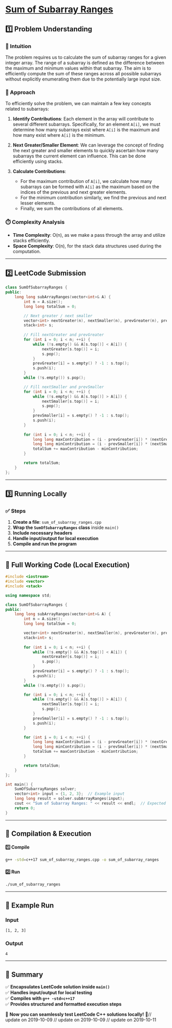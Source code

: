 # **[Sum of Subarray Ranges](https://leetcode.com/problems/sum-of-subarray-ranges/description/)**  

## **1️⃣ Problem Understanding**  
### **📌 Intuition**  
The problem requires us to calculate the sum of subarray ranges for a given integer array. The range of a subarray is defined as the difference between the maximum and minimum values within that subarray. The aim is to efficiently compute the sum of these ranges across all possible subarrays without explicitly enumerating them due to the potentially large input size.

### **🚀 Approach**  
To efficiently solve the problem, we can maintain a few key concepts related to subarrays:

1. **Identify Contributions**: Each element in the array will contribute to several different subarrays. Specifically, for an element `A[i]`, we must determine how many subarrays exist where `A[i]` is the maximum and how many exist where `A[i]` is the minimum.

2. **Next Greater/Smaller Element**: We can leverage the concept of finding the next greater and smaller elements to quickly ascertain how many subarrays the current element can influence. This can be done efficiently using stacks.

3. **Calculate Contributions**: 
   - For the maximum contribution of `A[i]`, we calculate how many subarrays can be formed with `A[i]` as the maximum based on the indices of the previous and next greater elements.
   - For the minimum contribution similarly, we find the previous and next lesser elements.
   - Finally, we sum the contributions of all elements.

### **⏱️ Complexity Analysis**  
- **Time Complexity**: O(n), as we make a pass through the array and utilize stacks efficiently.
- **Space Complexity**: O(n), for the stack data structures used during the computation.

---  

## **2️⃣ LeetCode Submission**  
```cpp
class SumOfSubarrayRanges {
public:
    long long subArrayRanges(vector<int>& A) {
        int n = A.size();
        long long totalSum = 0;

        // Next greater / next smaller
        vector<int> nextGreater(n), nextSmaller(n), prevGreater(n), prevSmaller(n);
        stack<int> s;
        
        // Fill nextGreater and prevGreater
        for (int i = 0; i < n; ++i) {
            while (!s.empty() && A[s.top()] < A[i]) {
                nextGreater[s.top()] = i;
                s.pop();
            }
            prevGreater[i] = s.empty() ? -1 : s.top();
            s.push(i);
        }
        while (!s.empty()) s.pop();

        // Fill nextSmaller and prevSmaller
        for (int i = 0; i < n; ++i) {
            while (!s.empty() && A[s.top()] > A[i]) {
                nextSmaller[s.top()] = i;
                s.pop();
            }
            prevSmaller[i] = s.empty() ? -1 : s.top();
            s.push(i);
        }
        
        for (int i = 0; i < n; ++i) {
            long long maxContribution = (i - prevGreater[i]) * (nextGreater[i] - i) * A[i];
            long long minContribution = (i - prevSmaller[i]) * (nextSmaller[i] - i) * A[i];
            totalSum += maxContribution - minContribution;
        }

        return totalSum;
    }
};
```  

---  

## **3️⃣ Running Locally**  
### **✅ Steps**  
1. **Create a file**: `sum_of_subarray_ranges.cpp`  
2. **Wrap the `SumOfSubarrayRanges` class** inside `main()`  
3. **Include necessary headers**  
4. **Handle input/output for local execution**  
5. **Compile and run the program**  

---  

## **📝 Full Working Code (Local Execution)**  
```cpp
#include <iostream>
#include <vector>
#include <stack>

using namespace std;

class SumOfSubarrayRanges {
public:
    long long subArrayRanges(vector<int>& A) {
        int n = A.size();
        long long totalSum = 0;

        vector<int> nextGreater(n), nextSmaller(n), prevGreater(n), prevSmaller(n);
        stack<int> s;
        
        for (int i = 0; i < n; ++i) {
            while (!s.empty() && A[s.top()] < A[i]) {
                nextGreater[s.top()] = i;
                s.pop();
            }
            prevGreater[i] = s.empty() ? -1 : s.top();
            s.push(i);
        }
        while (!s.empty()) s.pop();

        for (int i = 0; i < n; ++i) {
            while (!s.empty() && A[s.top()] > A[i]) {
                nextSmaller[s.top()] = i;
                s.pop();
            }
            prevSmaller[i] = s.empty() ? -1 : s.top();
            s.push(i);
        }

        for (int i = 0; i < n; ++i) {
            long long maxContribution = (i - prevGreater[i]) * (nextGreater[i] - i) * A[i];
            long long minContribution = (i - prevSmaller[i]) * (nextSmaller[i] - i) * A[i];
            totalSum += maxContribution - minContribution;
        }

        return totalSum;
    }
};

int main() {
    SumOfSubarrayRanges solver;
    vector<int> input = {1, 2, 3};  // Example input
    long long result = solver.subArrayRanges(input);
    cout << "Sum of Subarray Ranges: " << result << endl;  // Expected output
    return 0;
}
```  

---  

## **🔧 Compilation & Execution**  
#### **1️⃣ Compile**  
```bash
g++ -std=c++17 sum_of_subarray_ranges.cpp -o sum_of_subarray_ranges
```  

#### **2️⃣ Run**  
```bash
./sum_of_subarray_ranges
```  

---  

## **🎯 Example Run**  
### **Input**  
```
[1, 2, 3]
```  
### **Output**  
```
4
```  

---  

## **📌 Summary**  
✅ **Encapsulates LeetCode solution inside `main()`**  
✅ **Handles input/output for local testing**  
✅ **Compiles with `g++ -std=c++17`**  
✅ **Provides structured and formatted execution steps**  

🚀 **Now you can seamlessly test LeetCode C++ solutions locally!** 🚀// update on 2019-10-09
// update on 2019-10-09
// update on 2019-10-11
